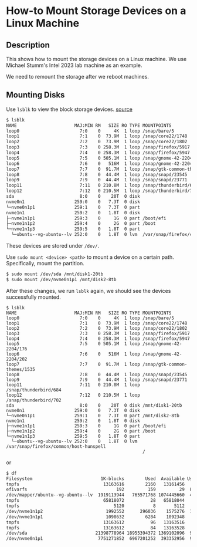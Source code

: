 # How-to Mount Storage Devices on a Linux Machine

## Description

This shows how to mount the storage devices on a Linux machine.
We use Michael Stumm's Intel 2023 lab machine as an example.

We need to remount the storage after we reboot machines.

## Mounting Disks

Use `lsblk` to view the block storage devices. [source](https://unix.stackexchange.com/questions/49786/finding-all-storage-devices-attached-to-a-linux-machine)

```bash
$ lsblk
NAME                      MAJ:MIN RM   SIZE RO TYPE MOUNTPOINTS
loop0                       7:0    0     4K  1 loop /snap/bare/5
loop1                       7:1    0  73.9M  1 loop /snap/core22/1748
loop2                       7:2    0  73.9M  1 loop /snap/core22/1802
loop3                       7:3    0 258.3M  1 loop /snap/firefox/5917
loop4                       7:4    0 258.3M  1 loop /snap/firefox/5947
loop5                       7:5    0 505.1M  1 loop /snap/gnome-42-2204/176
loop6                       7:6    0   516M  1 loop /snap/gnome-42-2204/202
loop7                       7:7    0  91.7M  1 loop /snap/gtk-common-themes/1535
loop8                       7:8    0  44.4M  1 loop /snap/snapd/23545
loop9                       7:9    0  44.4M  1 loop /snap/snapd/23771
loop11                      7:11   0 210.8M  1 loop /snap/thunderbird/684
loop12                      7:12   0 210.5M  1 loop /snap/thunderbird/702
sda                         8:0    0    20T  0 disk 
nvme0n1                   259:0    0   7.3T  0 disk 
└─nvme0n1p1               259:1    0   7.3T  0 part 
nvme1n1                   259:2    0   1.8T  0 disk 
├─nvme1n1p1               259:3    0     1G  0 part /boot/efi
├─nvme1n1p2               259:4    0     2G  0 part /boot
└─nvme1n1p3               259:5    0   1.8T  0 part 
  └─ubuntu--vg-ubuntu--lv 252:0    0   1.8T  0 lvm  /var/snap/firefox/common/host-hunspell
```

These devices are stored under `/dev/`.

Use `sudo mount <device> <path>` to mount a device on a certain path.
Specifically, mount the partition.

```bash
$ sudo mount /dev/sda /mnt/disk1-20tb
$ sudo mount /dev/nvme0n1p1 /mnt/disk2-8tb
```

After these changes, we run `lsblk` again, we should see the devices successfully mounted.

```
$ lsblk
NAME                      MAJ:MIN RM   SIZE RO TYPE MOUNTPOINTS
loop0                       7:0    0     4K  1 loop /snap/bare/5
loop1                       7:1    0  73.9M  1 loop /snap/core22/1748
loop2                       7:2    0  73.9M  1 loop /snap/core22/1802
loop3                       7:3    0 258.3M  1 loop /snap/firefox/5917
loop4                       7:4    0 258.3M  1 loop /snap/firefox/5947
loop5                       7:5    0 505.1M  1 loop /snap/gnome-42-2204/176
loop6                       7:6    0   516M  1 loop /snap/gnome-42-2204/202
loop7                       7:7    0  91.7M  1 loop /snap/gtk-common-themes/1535
loop8                       7:8    0  44.4M  1 loop /snap/snapd/23545
loop9                       7:9    0  44.4M  1 loop /snap/snapd/23771
loop11                      7:11   0 210.8M  1 loop /snap/thunderbird/684
loop12                      7:12   0 210.5M  1 loop /snap/thunderbird/702
sda                         8:0    0    20T  0 disk /mnt/disk1-20tb
nvme0n1                   259:0    0   7.3T  0 disk 
└─nvme0n1p1               259:1    0   7.3T  0 part /mnt/disk2-8tb
nvme1n1                   259:2    0   1.8T  0 disk 
├─nvme1n1p1               259:3    0     1G  0 part /boot/efi
├─nvme1n1p2               259:4    0     2G  0 part /boot
└─nvme1n1p3               259:5    0   1.8T  0 part 
  └─ubuntu--vg-ubuntu--lv 252:0    0   1.8T  0 lvm  /var/snap/firefox/common/host-hunspell
                                                    /
```

or

```bash
$ df
Filesystem                          1K-blocks        Used  Available Use% Mounted on
tmpfs                                13163616        2160   13161456   1% /run
efivarfs                                  192         159         29  85% /sys/firmware/efi/efivars
/dev/mapper/ubuntu--vg-ubuntu--lv  1919113944   765571768 1074445660  42% /
tmpfs                                65818072          28   65818044   1% /dev/shm
tmpfs                                    5120           8       5112   1% /run/lock
/dev/nvme1n1p2                        1992552      296036    1575276  16% /boot
/dev/nvme1n1p1                        1098632        6284    1092348   1% /boot/efi
tmpfs                                13163612          96   13163516   1% /run/user/124
tmpfs                                13163612          84   13163528   1% /run/user/1003
/dev/sda                          21398778964 18955394372 1369102096  94% /mnt/disk1-20tb
/dev/nvme0n1p1                     7751271852  6967201252  393352956  95% /mnt/disk2-8tb
```
